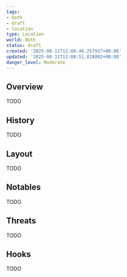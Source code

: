 ```yaml
---
tags:
- both
- draft
- location
type: Location
world: Both
status: draft
created: '2025-08-11T13:08:46.257917+00:00'
updated: '2025-08-11T13:08:51.028802+00:00'
danger_level: Moderate
---
```



## Overview

TODO
## History

TODO
## Layout

TODO
## Notables

TODO
## Threats

TODO
## Hooks

TODO
